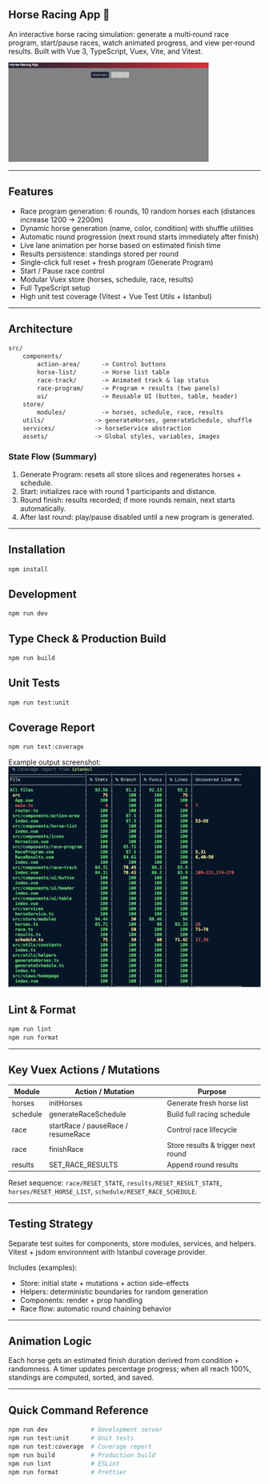 ## Horse Racing App 🐎

An interactive horse racing simulation: generate a multi‑round race program, start/pause races, watch animated progress, and view per‑round results. Built with Vue 3, TypeScript, Vuex, Vite, and Vitest.

![Application Preview](src/assets/images/horse-racing-app.gif)

---
## Features
* Race program generation: 6 rounds, 10 random horses each (distances increase 1200 → 2200m)
* Dynamic horse generation (name, color, condition) with shuffle utilities
* Automatic round progression (next round starts immediately after finish)
* Live lane animation per horse based on estimated finish time
* Results persistence: standings stored per round
* Single-click full reset + fresh program (Generate Program)
* Start / Pause race control
* Modular Vuex store (horses, schedule, race, results)
* Full TypeScript setup
* High unit test coverage (Vitest + Vue Test Utils + Istanbul)

---
## Architecture
```
src/
	components/
		action-area/      -> Control buttons
		horse-list/       -> Horse list table
		race-track/       -> Animated track & lap status
		race-program/     -> Program + results (two panels)
		ui/               -> Reusable UI (button, table, header)
	store/
		modules/          -> horses, schedule, race, results
	utils/              -> generateHorses, generateSchedule, shuffle
	services/           -> horseService abstraction
	assets/             -> Global styles, variables, images
```

### State Flow (Summary)
1. Generate Program: resets all store slices and regenerates horses + schedule.
2. Start: initializes race with round 1 participants and distance.
3. Round finish: results recorded; if more rounds remain, next starts automatically.
4. After last round: play/pause disabled until a new program is generated.

---
## Installation
```bash
npm install
```

## Development
```bash
npm run dev
```

## Type Check & Production Build
```bash
npm run build
```

## Unit Tests
```bash
npm run test:unit
```

## Coverage Report
```bash
npm run test:coverage
```
Example output screenshot:
![Coverage](src/assets/images/coverage.png)

## Lint & Format
```bash
npm run lint
npm run format
```

---
## Key Vuex Actions / Mutations
| Module   | Action / Mutation                   | Purpose |
|----------|-------------------------------------|---------|
| horses   | initHorses                          | Generate fresh horse list |
| schedule | generateRaceSchedule                | Build full racing schedule |
| race     | startRace / pauseRace / resumeRace  | Control race lifecycle |
| race     | finishRace                          | Store results & trigger next round |
| results  | SET_RACE_RESULTS                    | Append round results |

Reset sequence: `race/RESET_STATE`, `results/RESET_RESULT_STATE`, `horses/RESET_HORSE_LIST`, `schedule/RESET_RACE_SCHEDULE`.

---
## Testing Strategy
Separate test suites for components, store modules, services, and helpers. Vitest + jsdom environment with Istanbul coverage provider.

Includes (examples):
* Store: initial state + mutations + action side-effects
* Helpers: deterministic boundaries for random generation
* Components: render + prop handling
* Race flow: automatic round chaining behavior

---
## Animation Logic
Each horse gets an estimated finish duration derived from condition + randomness. A timer updates percentage progress; when all reach 100%, standings are computed, sorted, and saved.

---
## Quick Command Reference
```bash
npm run dev            # Development server
npm run test:unit      # Unit tests
npm run test:coverage  # Coverage report
npm run build          # Production build
npm run lint           # ESLint
npm run format         # Prettier
```
